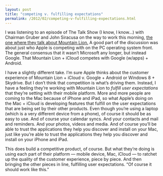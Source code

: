 ```yaml
---
layout: post
title: "competing v. fulfilling expectations"
permalink: /2012/02/competing-v-fulfilling-expectations.html 
---
```


<p>I was listening to an episode of The Talk Show (I know, I know&#8230;) with Chairman Gruber and John Siracusa on the way to work this morning, <a href="http://5by5.tv/talkshow/79">the one where they talk about Mountain Lion.</a> A good part of the discussion was about just who Apple is competing with on the PC operating system front. The general consensus that it wasn&#8217;t Microsoft any longer, but instead Google. That Mountain Lion + iCloud competes with Google (w/apps) + Android.</p>

<p>I have a slightly different take. I&#8217;m sure Apple thinks about the customer experience of Mountain Lion + iCloud v. Google + Android or Windows 8 + Skydrive. But I don&#8217;t think that competition is what&#8217;s driving them. Instead, I have a feeling they&#8217;re working with Mountain Lion to <em>fulfill user expectations</em> that they&#8217;re setting with their mobile platform. More and more people are coming to the Mac because of iPhone and iPad, so what Apple&#8217;s doing on the Mac + iCloud is developing features that fulfill on the user expectations that are being set by their other products. Even though you&#8217;re using a laptop (which is a very different device from a phone), of course it should be as easy to use. And of course your calendar syncs. And your contacts and mail and reminders. And your photos, videos and media. And of course you&#8217;ll be able to trust the applications they help you discover and install on your Mac, just like you&#8217;re able to trust the applications they help you discover and install on your iPhone and iPad.</p>

<p>This does build a competitive product, of course. But what they&#8217;re doing is using each part of their platform &#8212; mobile device, Mac, iCloud &#8212; to ratchet up the quality of the customer experience, piece by piece. And then bringing the other pieces in line, fulfilling user expectations. &#8220;Of course it should work like this.&#8221;</p>
